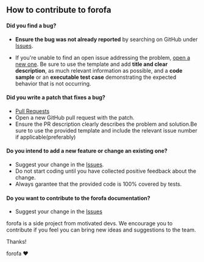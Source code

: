 ## How to contribute to forofa

#### **Did you find a bug?**

* **Ensure the bug was not already reported** by searching on GitHub under [Issues](https://github.com/sj-freitas/forofa/issues).

* If you're unable to find an open issue addressing the problem, [open a new one](https://github.com/sj-freitas/forofa/issues/new). Be sure to use the template and add **title and clear description**, as much relevant information as possible, and a **code sample** or an **executable test case** demonstrating the expected behavior that is not occurring.

#### **Did you write a patch that fixes a bug?**

* [Pull Requests](https://github.com/sj-freitas/forofa/pulls)
* Open a new GitHub pull request with the patch.
* Ensure the PR description clearly describes the problem and solution.Be sure to use the provided template and include the relevant issue number if applicable(preferably)

#### **Do you intend to add a new feature or change an existing one?**

* Suggest your change in the [Issues](https://github.com/sj-freitas/forofa/issues).
* Do not start coding until you have collected positive feedback about the change.
* Always garantee that the provided code is 100% covered by tests.

#### **Do you want to contribute to the forofa documentation?**

* Suggest your change in the [Issues](https://github.com/sj-freitas/forofa/issues)

forofa is a side project from motivated devs. We encourage you to contribute if you feel you can bring new ideas and suggestions to the team.

Thanks! 

forofa ❤

